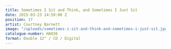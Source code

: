 ```yaml
---
title: Sometimes I Sit and Think, and Sometimes I Just Sit
date: 2015-03-23 14:59:00 Z
position: 17
artist: Courtney Barnett
image: "/uploads/sometimes-i-sit-and-think-and-sometimes-i-just-sit.jpg"
catalogue-number: HA036
format: Double 12" / CD / Digital
---
```


